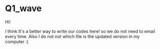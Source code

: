 # Q1_wave

Hi!

I think It's a better way to write our codes here! so we do not need to email every time.
Also I do not not which file is the updated version in my computer :(

